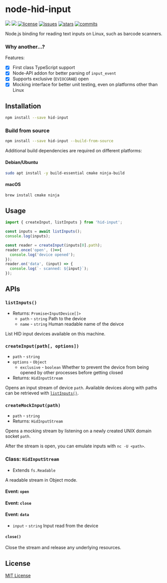node-hid-input
==========

[![][npm-version]][npm-url] [![][npm-downloads]][npm-url] [![license][license-img]][license-url] [![issues][issues-img]][issues-url] [![stars][stars-img]][stars-url] [![commits][commits-img]][commits-url]

Node.js binding for reading text inputs on Linux, such as barcode scanners.

### Why another...?

Features:

- [x] First class TypeScript support
- [x] Node-API addon for better parsing of `input_event`
- [x] Supports exclusive (`EVIOCGRAB`) open
- [x] Mocking interface for better unit testing, even on platforms other than Linux

## Installation

```sh
npm install --save hid-input
```

### Build from source

```sh
npm install --save hid-input --build-from-source
```

Additional build dependencies are required on different platforms:

#### Debian/Ubuntu

```sh
sudo apt install -y build-essential cmake ninja-build
```

#### macOS

```sh
brew install cmake ninja
```

## Usage

```ts
import { createInput, listInputs } from 'hid-input';

const inputs = await listInputs();
console.log(inputs);

const reader = createInput(inputs[0].path);
reader.once('open', ()=>{
  console.log('device opened');
});
reader.on('data', (input) => {
  console.log(`- scanned: ${input}`);
});
```

## APIs

### `listInputs()`

* Returns: `Promise<InputDevice[]>`
  * `path` - `string` Path to the device
  * `name` - `string` Human readable name of the deivce

List HID input devices available on this machine.

### `createInput(path[, options])`

* `path` - `string`
* `options` - `Object`
  * `exclusive` - `boolean` Whether to prevent the device from being opened by other processes before getting closed
* Returns: `HidInputStream`

Opens an input stream of device `path`. Available devices along with paths can be retrieved with [`listInputs()`](#listinputs).

### `createMockInput(path)`

* `path` - `string`
* Returns: `HidInputStream`

Opens a mocking stream by listening on a newly created UNIX domain socket `path`.

After the stream is open, you can emulate inputs with `nc -U <path>`.

### Class: `HidInputStream`

* Extends `fs.Readable`

A readable stream in Object mode.

#### Event: `open`

#### Event: `close`

#### Event: `data`

* `input` - `string` Input read from the device

#### `close()`

Close the stream and release any underlying resources.

## License

[MIT License](LICENSE)

[npm-version]: https://img.shields.io/npm/v/hid-input.svg?style=flat-square
[npm-downloads]: https://img.shields.io/npm/dm/hid-input.svg?style=flat-square
[npm-url]: https://www.npmjs.org/package/hid-input
[license-img]: https://img.shields.io/github/license/xingrz/node-hid-input?style=flat-square
[license-url]: LICENSE
[issues-img]: https://img.shields.io/github/issues/xingrz/node-hid-input?style=flat-square
[issues-url]: https://github.com/xingrz/node-hid-input/issues
[stars-img]: https://img.shields.io/github/stars/xingrz/node-hid-input?style=flat-square
[stars-url]: https://github.com/xingrz/node-hid-input/stargazers
[commits-img]: https://img.shields.io/github/last-commit/xingrz/node-hid-input?style=flat-square
[commits-url]: https://github.com/xingrz/node-hid-input/commits/master
